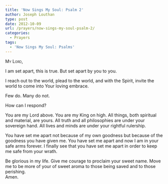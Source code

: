 ```yaml
---
title: 'Now Sings My Soul: Psalm 2'
author: Joseph Louthan
type: post
date: 2012-10-09
url: /prayers/now-sings-my-soul-psalm-2/
categories:
  - Prayers
tags:
  - 'Now Sings My Soul: Psalms'
---
```

<div style="font-variant: small-caps;">
  My Lord,
</div>

I am set apart, this is true. But set apart by you to you.  

I reach out to the world, plead to the world, and with the Spirit, invite the world to come into Your loving embrace.  

Few do. Many do not.  

How can I respond?  

You are my Lord above. You are my King on high. All things, both spiritual and material, are yours. All truth and all philosophies are under your sovereign hand. All lives and minds are under your rightful rulership.  

You have set me apart not because of my own goodness but because of the goodness you have given me. You have set me apart and now I am in your safe arms forever. I finally see that you have set me apart in order to keep me safe from your wrath.  

Be glorious in my life. Give me courage to proclaim your sweet name. Move me to be more of your of sweet aroma to those being saved and to those perishing.  
Amen.  
